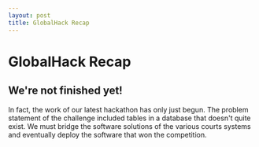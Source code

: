```yaml
---
layout: post
title: GlobalHack Recap
---
```


# GlobalHack Recap
## We're not finished yet!
In fact, the work of our latest hackathon has only just begun. The problem statement of the challenge included tables in a database that doesn't quite exist. We must bridge the software solutions of the various courts systems and eventually deploy the software that won the competition. 

